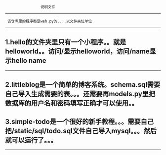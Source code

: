                     说明文件
-------------------------------------------------------
     该仓库里的程序都是web.py的....以文件夹位单位
-------------------------------------------------------
1.hello的文件夹里只有一个小程序。。就是helloworld。。访问/显示helloworld，访问/name显示hello name
-------------------------------------------------------
-------------------------------------------------------
2.littleblog是一个简单的博客系统。schema.sql需要自己导入生成需要的表。。。还需要再models.py里把数据库的用户名和密码填写正确才可以使用。。
-------------------------------------------------------
3.simple-todo是一个很好的新手教程。。。需要自己把/static/sql/todo.sql文件自己导入mysql。。。然后就可以运行了。。。
------------------------------------------------------
------------------------------------------------------

